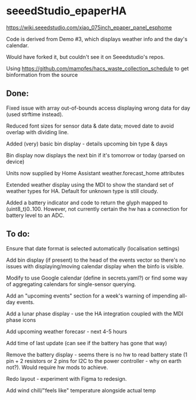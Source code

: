 # seeedStudio_epaperHA

https://wiki.seeedstudio.com/xiao_075inch_epaper_panel_esphome

Code is derived from Demo #3, which displays weather info and the day's calendar.

Would have forked it, but couldn't see it on Seeedstudio's repos.

Using https://github.com/mampfes/hacs_waste_collection_schedule to get binformation from the source

## Done:

Fixed issue with array out-of-bounds access displaying wrong data for day (used strftime instead).

Reduced font sizes for sensor data & date data; moved date to avoid overlap with dividing line.

Added (very) basic bin display - details upcoming bin type & days

Bin display now displays the next bin if it's tomorrow or today (parsed on device)

Units now supplied by Home Assistant weather.forecast_home attributes

Extended weather display using the MDI to show the standard set of weather types for HA.  Default for unknown type is still cloudy.

Added a battery indicator and code to return the glyph mapped to (uint8_t)0..100.  However, not currently certain the hw has a connection for battery level to an ADC. 

## To do:

Ensure that date format is selected automatically (localisation settings)

Add bin display (if present) to the head of the events vector so there's no issues with displaying/moving calendar display when the binfo is visible.

Modify to use Google calendar (define in secrets.yaml?) or find some way of aggregating calendars for single-sensor querying.

Add an "upcoming events" section for a week's warning of impending all-day events.

Add a lunar phase display - use the HA integration coupled with the MDI phase icons

Add upcoming weather forecasr - next 4-5 hours

Add time of last update (can see if the battery has gone that way)

Remove the battery display - seems there is no hw to read battery state (1 pin + 2 resistors or 2 pins for I2C to the power controller - why on earth not?).  Would require hw mods to achieve.

Redo layout - experiment with Figma to redesign.

Add wind chill/"feels like" temperature alongside actual temp

